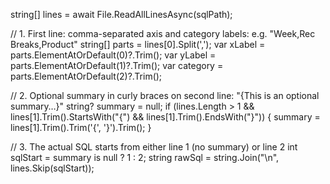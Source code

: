 string[] lines = await File.ReadAllLinesAsync(sqlPath);

// 1. First line: comma-separated axis and category labels: e.g. "Week,Rec Breaks,Product"
string[] parts = lines[0].Split(',');
var xLabel = parts.ElementAtOrDefault(0)?.Trim();
var yLabel = parts.ElementAtOrDefault(1)?.Trim();
var category = parts.ElementAtOrDefault(2)?.Trim();

// 2. Optional summary in curly braces on second line: "{This is an optional summary…}"
string? summary = null;
if (lines.Length > 1 && lines[1].Trim().StartsWith("{") && lines[1].Trim().EndsWith("}"))
{
    summary = lines[1].Trim().Trim('{', '}').Trim();
}

// 3. The actual SQL starts from either line 1 (no summary) or line 2
int sqlStart = summary is null ? 1 : 2;
string rawSql = string.Join("\n", lines.Skip(sqlStart));

